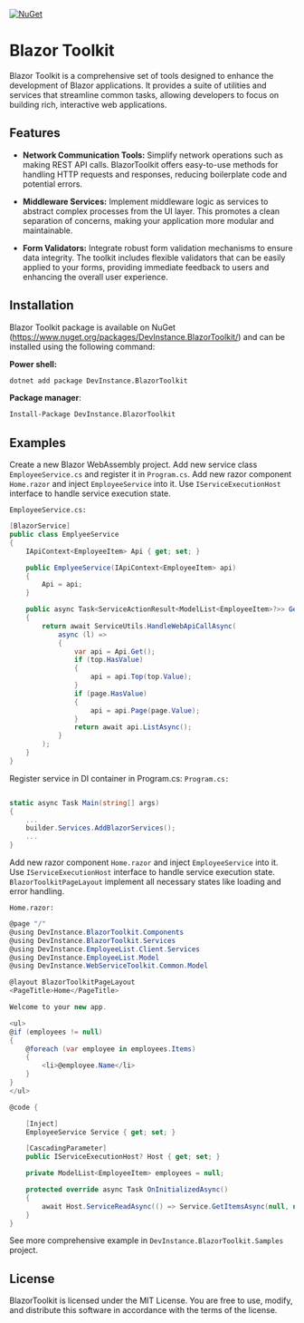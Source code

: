 [![NuGet](https://img.shields.io/nuget/v/DevInstance.BlazorToolkit.svg)](https://www.nuget.org/packages/DevInstance.BlazorToolkit/)

# Blazor Toolkit
Blazor Toolkit is a comprehensive set of tools designed to enhance the development of Blazor applications. It provides a suite of utilities and services that streamline common tasks, allowing developers to focus on building rich, interactive web applications.

## Features
- **Network Communication Tools:** Simplify network operations such as making REST API calls. BlazorToolkit offers easy-to-use methods for handling HTTP requests and responses, reducing boilerplate code and potential errors.

- **Middleware Services:** Implement middleware logic as services to abstract complex processes from the UI layer. This promotes a clean separation of concerns, making your application more modular and maintainable.

- **Form Validators:** Integrate robust form validation mechanisms to ensure data integrity. The toolkit includes flexible validators that can be easily applied to your forms, providing immediate feedback to users and enhancing the overall user experience.

## Installation
Blazor Toolkit package is available on NuGet (https://www.nuget.org/packages/DevInstance.BlazorToolkit/) and can be installed using the following command:

**Power shell:**

```bash
dotnet add package DevInstance.BlazorToolkit
```

**Package manager**:

```bash
Install-Package DevInstance.BlazorToolkit
```

## Examples

Create a new Blazor WebAssembly project. Add new service class `EmployeeService.cs` and register it in `Program.cs`. Add new razor component `Home.razor` and inject `EmployeeService` into it. Use `IServiceExecutionHost` interface to handle service execution state.

`EmployeeService.cs:`
```csharp
[BlazorService]
public class EmplyeeService
{
    IApiContext<EmployeeItem> Api { get; set; }

    public EmplyeeService(IApiContext<EmployeeItem> api)
    {
        Api = api;
    }

    public async Task<ServiceActionResult<ModelList<EmployeeItem>?>> GetItemsAsync(int? top, int? page)
    {
        return await ServiceUtils.HandleWebApiCallAsync(
            async (l) =>
            {
                var api = Api.Get();
                if (top.HasValue)
                {
                    api = api.Top(top.Value);
                }
                if (page.HasValue)
                {
                    api = api.Page(page.Value);
                }
                return await api.ListAsync();
            }
        );
    }
}
```

Register service in DI container in Program.cs:
`Program.cs:`
```csharp

static async Task Main(string[] args)
{
    ...
    builder.Services.AddBlazorServices();
    ...
}
```

Add new razor component `Home.razor` and inject `EmployeeService` into it. Use `IServiceExecutionHost` interface to handle service execution state. `BlazorToolkitPageLayout` implement all necessary states like loading and error handling.

`Home.razor:`
```csharp
@page "/"
@using DevInstance.BlazorToolkit.Components
@using DevInstance.BlazorToolkit.Services
@using DevInstance.EmployeeList.Client.Services
@using DevInstance.EmployeeList.Model
@using DevInstance.WebServiceToolkit.Common.Model

@layout BlazorToolkitPageLayout
<PageTitle>Home</PageTitle>

Welcome to your new app.

<ul>
@if (employees != null)
{
    @foreach (var employee in employees.Items)
    {
        <li>@employee.Name</li>
    }
}
</ul>

@code {

    [Inject]
    EmployeeService Service { get; set; }

    [CascadingParameter]
    public IServiceExecutionHost? Host { get; set; }

    private ModelList<EmployeeItem> employees = null;

    protected override async Task OnInitializedAsync()
    {
        await Host.ServiceReadAsync(() => Service.GetItemsAsync(null, null, null), (e) => employees = e);
    }
}
```

See more comprehensive example in `DevInstance.BlazorToolkit.Samples` project.

## License
BlazorToolkit is licensed under the MIT License. You are free to use, modify, and distribute this software in accordance with the terms of the license.
